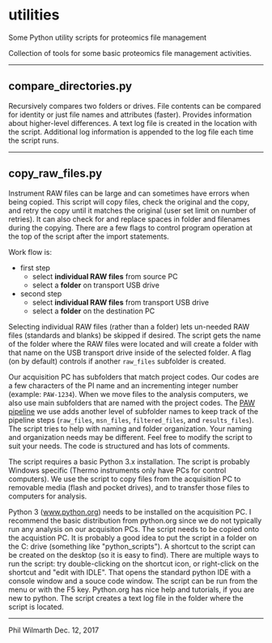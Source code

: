 # utilities
Some Python utility scripts for proteomics file management

Collection of tools for some basic proteomics file management activities.

---

## compare_directories.py
Recursively compares two folders or drives. File contents can be compared for identity or just file names and attributes (faster). Provides information about higher-level differences. A text log file is created in the location with the script. Additional log information is appended to the log file each time the script runs.

---

## copy_raw_files.py
Instrument RAW files can be large and can sometimes have errors when being copied. This script will copy files, check the original and the copy, and retry the copy until it matches the original (user set limit on number of retries). It can also check for and replace spaces in folder and filenames during the copying. There are a few flags to control program operation at the top of the script after the import statements.

Work flow is:

- first step
  - select **individual RAW files** from source PC
  - select a **folder** on transport USB drive
- second step
  - select **individual RAW files** from transport USB drive
  - select a **folder** on the destination PC

Selecting individual RAW files (rather than a folder) lets un-needed RAW files (standards and blanks) be skipped if desired. The script gets the name of the folder where the RAW files were located and will create a folder with that name on the USB transport drive inside of the selected folder. A flag (on by default) controls if another `raw_files` subfolder is created.

Our acquisition PC has subfolders that match project codes. Our codes are a few characters of the PI name and an incrementing integer number (example: `PAW-1234`). When we move files to the analysis computers, we also use main subfolders that are named with the project codes. The [PAW pipeline](https://github.com/pwilmart/PAW_pipeline.git) we use adds another level of subfolder names to keep track of the pipeline steps (`raw_files`, `msn_files`, `filtered_files`, and `results_files`). The script tries to help with naming and folder organization. Your naming and organization needs may be different. Feel free to modify the script to suit your needs. The code is structured and has lots of comments.

The script requires a basic Python 3.x installation. The script is probably Windows specific (Thermo instruments only have PCs for control computers). We use the script to copy files from the acquisition PC to removable media (flash and pocket drives), and to transfer those files to computers for analysis.

Python 3 (www.python.org) needs to be installed on the acquisition PC. I recommend the basic distribution from python.org since we do not typically run any analysis on our acquisiton PCs. The script needs to be copied onto the acquistion PC. It is probably a good idea to put the script in a folder on the C: drive (something like "python_scripts"). A shortcut to the script can be created on the desktop (so it is easy to find). There are multiple ways to run the script: try double-clicking on the shortcut icon, or right-click on the shortcut and "edit with IDLE". That opens the standard python IDE with a console window and a souce code window. The script can be run from the menu or with the F5 key. Python.org has nice help and tutorials, if you are new to python. The script creates a text log file in the folder where the script is located.

---

Phil Wilmarth
Dec. 12, 2017

